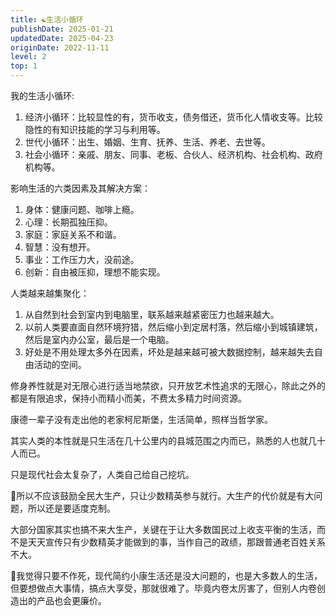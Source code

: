```yaml
---
title: ☯️生活小循环
publishDate: 2025-01-21
updatedDate: 2025-04-23
originDate: 2022-11-11
level: 2
top: 1
---
```


我的生活小循环:

1. 经济小循环：比较显性的有，货币收支，债务借还，货币化人情收支等。比较隐性的有知识技能的学习与利用等。
2. 世代小循环：出生、婚姻、生育、抚养、生活、养老、去世等。
3. 社会小循环：亲戚、朋友、同事、老板、合伙人、经济机构、社会机构、政府机构等。

影响生活的六类因素及其解决方案：

1. 身体：健康问题、咖啡上瘾。
2. 心理：长期孤独压抑。
3. 家庭：家庭关系不和谐。
4. 智慧：没有想开。
5. 事业：工作压力大，没前途。
6. 创新：自由被压抑，理想不能实现。

人类越来越集聚化：

1. 从自然到社会到室内到电脑里，联系越来越紧密压力也越来越大。
2. 以前人类要直面自然环境狩猎，然后缩小到定居村落，然后缩小到城镇建筑，然后是室内办公室，最后是一个电脑。
3. 好处是不用处理太多外在因素，坏处是越来越可被大数据控制，越来越失去自由活动的空间。

修身养性就是对无限心进行适当地禁欲，只开放艺术性追求的无限心，除此之外的都是有限追求，保持小而精小而美，不费太多精力时间资源。

康德一辈子没有走出他的老家柯尼斯堡，生活简单，照样当哲学家。

其实人类的本性就是只生活在几十公里内的县城范围之内而已，熟悉的人也就几十人而已。

只是现代社会太复杂了，人类自己给自己挖坑。

🤔所以不应该鼓励全民大生产，只让少数精英参与就行。大生产的代价就是有大问题，所以还是要适度克制。

大部分国家其实也搞不来大生产，关键在于让大多数国民过上收支平衡的生活，而不是天天宣传只有少数精英才能做到的事，当作自己的政绩，那跟普通老百姓关系不大。

🤔我觉得只要不作死，现代简约小康生活还是没大问题的，也是大多数人的生活，但要想做点大事情，搞点大享受，那就很难了。毕竟内卷太厉害了，但别人内卷创造出的产品也会更廉价。
